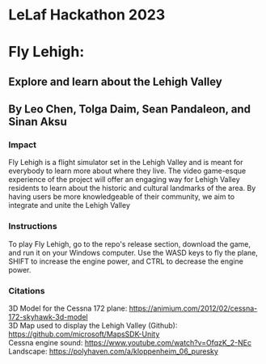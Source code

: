 # LeLaf Hackathon 2023
# Fly Lehigh: 
## Explore and learn about the Lehigh Valley
## By Leo Chen, Tolga Daim, Sean Pandaleon, and Sinan Aksu

### Impact
Fly Lehigh is a flight simulator set in the Lehigh Valley and is meant for everybody to learn more about where they live. The
video game-esque experience of the project will offer an engaging way for Lehigh Valley residents to learn about the historic
and cultural landmarks of the area. By having users be more knowledgeable of their community, we aim to integrate and unite the 
Lehigh Valley 

### Instructions
To play Fly Lehigh, go to the repo's release section, download the game, and run it on your Windows computer.
Use the WASD keys to fly the plane, SHIFT to increase the engine power, and CTRL to decrease the engine power.

### Citations
3D Model for the Cessna 172 plane: https://animium.com/2012/02/cessna-172-skyhawk-3d-model  
3D Map used to display the Lehigh Valley (Github): https://github.com/microsoft/MapsSDK-Unity  
Cessna engine sound: https://www.youtube.com/watch?v=OfqzK_2-NEc
Landscape: https://polyhaven.com/a/kloppenheim_06_puresky
